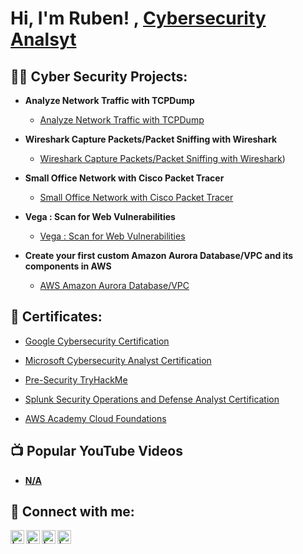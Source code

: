 <h1>Hi, I'm Ruben! , <a href="https://www.linkedin.com/in/ruben-navarrete-b56b2554/">Cybersecurity Analsyt</a>

<h2>👨‍💻 Cyber Security Projects:</h2>

- <b>Analyze Network Traffic with TCPDump </b>
  - [Analyze Network Traffic with TCPDump ](https://github.com/RD-NavarreteV/Analyze-Network-Traffic-with-TCPDump/blob/main/README.md)
    
- <b>Wireshark Capture Packets/Packet Sniffing with Wireshark</b>
  - [Wireshark Capture Packets/Packet Sniffing with Wireshark](https://github.com/RD-NavarreteV/Capture-Packets-with-Wireshark))
 
- <b>Small Office Network with Cisco Packet Tracer</b>
  - [Small Office Network with Cisco Packet Tracer](https://github.com/RD-NavarreteV/Small-Office-Network-with-CPT)
 
- <b>Vega : Scan for Web Vulnerabilities</b>
  - [Vega : Scan for Web Vulnerabilities](https://github.com/RD-NavarreteV/Vega-Scan-for-Web-Vulnerabilities)

- <b>Create your first custom Amazon Aurora Database/VPC and its components in AWS</b>
  - [AWS Amazon Aurora Database/VPC](https://github.com/RD-NavarreteV/AWS-Amazon-Aurora-Database)
    
<h2>📖 Certificates:</h2>

  - [Google Cybersecurity Certification](https://www.coursera.org/account/accomplishments/professional-cert/RBTNSKFZ65E3)

  - [Microsoft Cybersecurity Analyst Certification](https://github.com/url)

  - [Pre-Security TryHackMe](https://tryhackme-certificates.s3-eu-west-1.amazonaws.com/THM-ZU61ZDMK3Q.png)

  - [Splunk Security Operations and Defense Analyst Certification](https://i.imgur.com/01gij3Q.png)

  - [AWS Academy Cloud Foundations](https://www.credly.com/badges/2c56f3cc-ee66-43e9-882a-161eea23e19a/print)

<b>

<h2>📺 Popular YouTube Videos</h2>

- [N/A](https://www.youtube.com/Url)

<h2> 🤳 Connect with me:</h2>

[<img align="left" alt=" | LinkedIn" width="22px" src="https://cdn.jsdelivr.net/npm/simple-icons@v3/icons/linkedin.svg" />][linkedin]
[<img align="left" alt=" | Twitter" width="22px" src="https://cdn.jsdelivr.net/npm/simple-icons@v3/icons/twitter.svg" />][twitter]
[<img align="left" alt=" | YouTube" width="22px" src="https://cdn.jsdelivr.net/npm/simple-icons@v3/icons/youtube.svg" />][youtube]
[<img align="left" alt=" | Instagram" width="22px" src="https://cdn.jsdelivr.net/npm/simple-icons@v3/icons/instagram.svg" />][instagram]

[linkedin]: https://linkedin.com/in/ruben-navarrete-b56b2554/
[twitter]: https://twitter.com/
[youtube]: https://www.youtube.com/c/
[instagram]: https://www.instagram.com/

